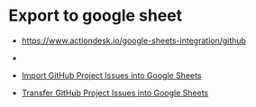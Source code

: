 # Export to google sheet 


- https://www.actiondesk.io/google-sheets-integration/github
- 

- [Import GitHub Project Issues into Google Sheets](https://github.com/marketplace/actions/import-github-project-issues-into-google-sheets)
- [Transfer GitHub Project Issues into Google Sheets](https://github.com/marketplace/actions/transfer-github-project-issues-into-google-sheets)